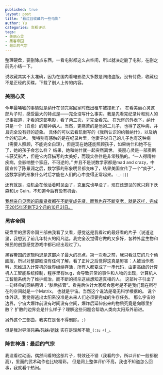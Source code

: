 ```yaml
---
published: true
layout: post
title: "看过且收藏的一些电影"
author: Yu
categories: 影视评论
tags:
- 美丽心灵
- 黑客帝国
- 最后的气宗 
---
```


整理硬盘，要删除点东西，一看电影都这么占空间，所以就决定删了电影，在删之前先小结一下。

说收藏其实不太准确，因为在国内看电影绝大多数是网络盗版，没有付费，收藏也不是正经的买碟，下载了别人上传的内容。

### 美丽心灵

今年最唏嘘的事情就是纳什在领完奖回家时做出租车被撞死了。
在看美丽心灵这部片子时，感受最大的特点是——完全没写什么事实。我是先看完纪录片和别人的记事报道，才看的这部电影，看了两三次，才完全看完。
在光辉的外表下，纳什只是一个（自愈）的精神病人。当然，更痛苦的是他的二儿子，也得了这种病，并且完全没有好的迹象。
具体的可以去看玑衡写的《我所认识的约翰纳什》，以及纳什的纪录片。
我特别有感触的是在纪录片里，他妻子说自己的儿子也有这种病（需要人照顾，不能完全自理），但是现在她还能照顾孩子，如果纳什和她不在了，她的孩子会怎么样？
结果，她和纳什就一起突然离世。
美丽心灵是一部奥斯卡获奖影片，但是它内容描写的太美好，而现实往往是非常残酷的。<q>一人得精神疾病，会影响整个家庭，不可逆的。</q>
并且不是说数学家都是mad and crazy，中国宣传了陈景润之后，数学家的形象明显都变味了，结果美国宣传了一个“疯子”，这数学家的形象什么时后才能在人们的心中变得正常起来。<code>-_-|||</code>

还有就是，没机会在他活着时见面了，克里克也早没了，现在还想见的就只剩下沃森和Le Guin，不知道今后有没有机会。

<u>我想亲自见面的前辈贤者都在不断变成先贤，而我也在不断变老，就是这样，完成于2015年还剩下2个月的10月31日。</u>

### 黑客帝国

硬盘里的黑客帝国三部曲我看了又看，感觉这是我看过的最好看的片子（说道这里，我想到了前几年特火的阿凡达，我完全没觉得它做的又多好，各种外星生物和殖民的创意感觉游戏中都已经出现过了）。

黑客帝国的逻辑构思是这部片子最大的亮点，第一次看之前，我只看过它的几个动画版，所以对整部剧没有任何了解，看了正片之后觉得这真是厉害：人被当作燃料，思维进入计算机的世界继续存活，所有人都变成了一串代码，由更高级的计算机人工智能系统控制，程序里有bug，会导致异常的事件和人物的出现，计算机人工智能系统为了维护统治，而不断的捕杀这些想知道真相的人。
这部片子引出了一句经典的网络用语：<q>脑后插管</q>。看完后估计大家都会思考是不是我们现在所存在的空间就是一个Matrix。
也就是宇宙。当然这个说法是毫无科学根据的。
说个体外话，我觉得逃出太阳系没准是未来人们必须要完成的生存任务。
那么宇宙的边界，宇宙大爆炸前没有时间没有空间，爆炸后延伸出来的物质究竟是向哪里扩散？
扩散的边界会是什么样子？理解这些问题会帮助人类向太阳系外前进。

另外这个三部曲，我实在是舍不得删除。<code>;)</code>

但是我对导演<del>兄弟/兄妹/</del>[姐妹](https://en.wikipedia.org/wiki/The_Wachowskis) 实在是理解不能`_(:з」∠)_`。

### 降世神通：最后的气宗

我没看过动画，偶然间看的这部片子，特效还不错（我看的少，所以评价一般都很高），里面的武术动作也比较精彩。
但是网上整体评价不高，我也不知道怎么回事，我就看个热闹。


